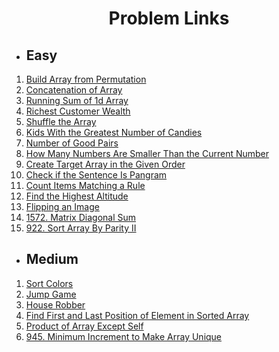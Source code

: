 # <div align='center'>Problem Links</div>

- ## Easy

1. [Build Array from Permutation](https://leetcode.com/problems/build-array-from-permutation/)
2. [Concatenation of Array](https://leetcode.com/problems/concatenation-of-array/)
3. [Running Sum of 1d Array](https://leetcode.com/problems/running-sum-of-1d-array/)
4. [Richest Customer Wealth](https://leetcode.com/problems/richest-customer-wealth/)
5. [Shuffle the Array](https://leetcode.com/problems/shuffle-the-array/)
6. [Kids With the Greatest Number of Candies](https://leetcode.com/problems/kids-with-the-greatest-number-of-candies/)
7. [Number of Good Pairs](https://leetcode.com/problems/number-of-good-pairs/)
8. [How Many Numbers Are Smaller Than the Current Number](https://leetcode.com/problems/how-many-numbers-are-smaller-than-the-current-number/)
9. [Create Target Array in the Given Order](https://leetcode.com/problems/create-target-array-in-the-given-order/)
10. [Check if the Sentence Is Pangram](https://leetcode.com/problems/check-if-the-sentence-is-pangram/)
11. [Count Items Matching a Rule](https://leetcode.com/problems/count-items-matching-a-rule/)
12. [Find the Highest Altitude](https://leetcode.com/problems/find-the-highest-altitude/)
13. [Flipping an Image](https://leetcode.com/problems/flipping-an-image/)
14. [1572. Matrix Diagonal Sum](https://leetcode.com/problems/matrix-diagonal-sum/)
15. [922. Sort Array By Parity II](https://leetcode.com/problems/sort-array-by-parity-ii)
<!-- 14. [Cells with Odd Values in a Matrix](https://leetcode.com/problems/cells-with-odd-values-in-a-matrix)
16. [Matrix Diagonal Sum](https://leetcode.com/problems/matrix-diagonal-sum)
17. [Find Numbers with Even Number of Digits](https://leetcode.com/problems/find-numbers-with-even-number-of-digits)
18. [Add to Array-Form of Integer](https://leetcode.com/problems/add-to-array-form-of-integer)
19. [Maximum Population Year](https://leetcode.com/problems/maximum-population-year)
20. [Two Sum](https://leetcode.com/problems/two-sum)
21. [Plus One](https://leetcode.com/problems/plus-one)
22. [Remove Duplicates from Sorted Array](https://leetcode.com/problems/remove-duplicates-from-sorted-array) -->

- ## Medium

1.  [Sort Colors](https://leetcode.com/problems/sort-colors)
2.  [Jump Game](https://leetcode.com/problems/jump-game)
3.  [House Robber](https://leetcode.com/problems/house-robber)
4.  [Find First and Last Position of Element in Sorted Array](https://leetcode.com/problems/find-first-and-last-position-of-element-in-sorted-array)
5.  [Product of Array Except Self](https://leetcode.com/problems/product-of-array-except-self)
6.  [945. Minimum Increment to Make Array Unique](https://leetcode.com/problems/minimum-increment-to-make-array-unique)
